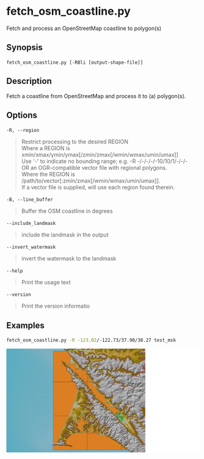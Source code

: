 # fetch_osm_coastline.py

Fetch and process an OpenStreetMap coastline to polygon(s)

## Synopsis

```
fetch_osm_coastline.py [-RBli [output-shape-file]]
```

## Description

Fetch a coastline from OpenStreetMap and process it to (a) polygon(s).

## Options

`-R, --region`

> Restrict processing to the desired REGION \
> Where a REGION is xmin/xmax/ymin/ymax[/zmin/zmax[/wmin/wmax/umin/umax]]\
> Use '-' to indicate no bounding range; e.g. -R -/-/-/-/-10/10/1/-/-/-\
> OR an OGR-compatible vector file with regional polygons. \
> Where the REGION is /path/to/vector[:zmin/zmax[/wmin/wmax/umin/umax]].\
> If a vector file is supplied, will use each region found therein.

`-B, --line_buffer`

> Buffer the OSM coastline in degrees

`--include_landmask`

> include the landmask in the output

`--invert_watermask`

> invert the watermask to the landmask

`--help`

> Print the usage text

`--version`

> Print the version informatio

## Examples

```bash
fetch_osm_coastline.py -R -123.02/-122.73/37.98/38.27 test_msk
```

![](/media/osm_coastpoly.png)

